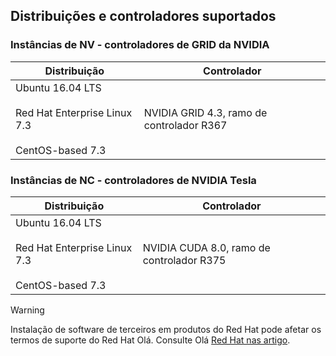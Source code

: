 ## <a name="supported-distributions-and-drivers"></a>Distribuições e controladores suportados


### <a name="nv-instances---nvidia-grid-drivers"></a>Instâncias de NV - controladores de GRID da NVIDIA


| Distribuição | Controlador |
| --- | --- | 
| Ubuntu 16.04 LTS<br/><br/>Red Hat Enterprise Linux 7.3<br/><br/>CentOS-based 7.3 | NVIDIA GRID 4.3, ramo de controlador R367|

### <a name="nc-instances---nvidia-tesla-drivers"></a>Instâncias de NC - controladores de NVIDIA Tesla
| Distribuição | Controlador |
| --- | --- | 
| Ubuntu 16.04 LTS<br/><br/> Red Hat Enterprise Linux 7.3<br/><br/> CentOS-based 7.3 | NVIDIA CUDA 8.0, ramo de controlador R375 |



> [!WARNING] 
> Instalação de software de terceiros em produtos do Red Hat pode afetar os termos de suporte do Red Hat Olá. Consulte Olá [Red Hat nas artigo](https://access.redhat.com/articles/1067).
>
